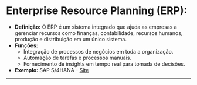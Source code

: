 # **Enterprise Resource Planning (ERP):**
   - **Definição:** O ERP é um sistema integrado que ajuda as empresas a gerenciar recursos como finanças, contabilidade, recursos humanos, produção e distribuição em um único sistema.
   - **Funções:**
     - Integração de processos de negócios em toda a organização.
     - Automação de tarefas e processos manuais.
     - Fornecimento de insights em tempo real para tomada de decisões.
   - **Exemplo:** SAP S/4HANA - [Site](https://www.sap.com/products/s4hana-erp.html)

---

